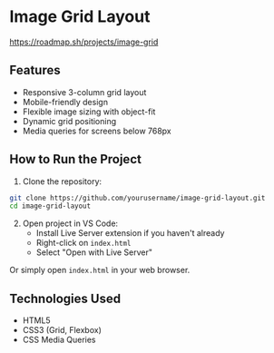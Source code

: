 # Image Grid Layout
https://roadmap.sh/projects/image-grid

## Features
- Responsive 3-column grid layout
- Mobile-friendly design
- Flexible image sizing with object-fit
- Dynamic grid positioning
- Media queries for screens below 768px

## How to Run the Project

1. Clone the repository:
```bash
git clone https://github.com/yourusername/image-grid-layout.git
cd image-grid-layout
```

2. Open project in VS Code:
   - Install Live Server extension if you haven't already
   - Right-click on `index.html`
   - Select "Open with Live Server"

Or simply open `index.html` in your web browser.

## Technologies Used
- HTML5
- CSS3 (Grid, Flexbox)
- CSS Media Queries


